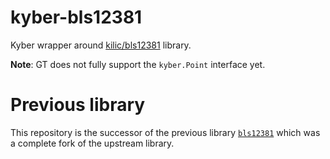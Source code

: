 # kyber-bls12381

Kyber wrapper around [kilic/bls12381](https://github.com/kilic/bls12-381) library.

**Note**: GT does not fully support the `kyber.Point` interface yet.

# Previous library

This repository is the successor of the previous library
[`bls12381`](https://github.com/drand/bls12381) which was a complete fork of the
upstream library. 
